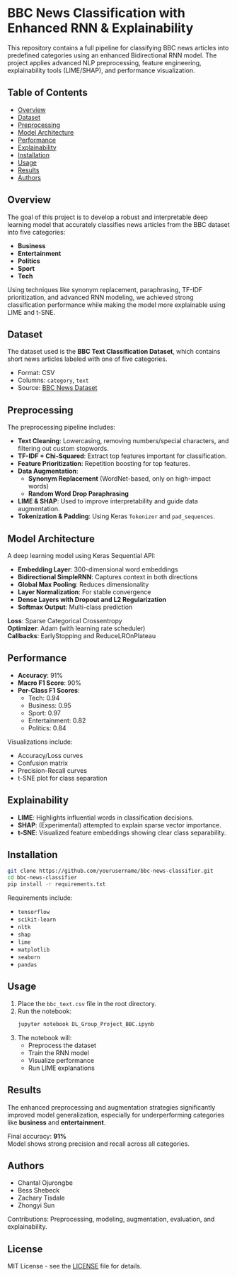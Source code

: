 # BBC News Classification with Enhanced RNN & Explainability

This repository contains a full pipeline for classifying BBC news articles into predefined categories using an enhanced Bidirectional RNN model. The project applies advanced NLP preprocessing, feature engineering, explainability tools (LIME/SHAP), and performance visualization.

## Table of Contents
- [Overview](#overview)
- [Dataset](#dataset)
- [Preprocessing](#preprocessing)
- [Model Architecture](#model-architecture)
- [Performance](#performance)
- [Explainability](#explainability)
- [Installation](#installation)
- [Usage](#usage)
- [Results](#results)
- [Authors](#authors)

## Overview

The goal of this project is to develop a robust and interpretable deep learning model that accurately classifies news articles from the BBC dataset into five categories:
- **Business**
- **Entertainment**
- **Politics**
- **Sport**
- **Tech**

Using techniques like synonym replacement, paraphrasing, TF-IDF prioritization, and advanced RNN modeling, we achieved strong classification performance while making the model more explainable using LIME and t-SNE.

## Dataset

The dataset used is the **BBC Text Classification Dataset**, which contains short news articles labeled with one of five categories.

- Format: CSV
- Columns: `category`, `text`
- Source: [BBC News Dataset](http://mlg.ucd.ie/datasets/bbc.html)

## Preprocessing

The preprocessing pipeline includes:

- **Text Cleaning**: Lowercasing, removing numbers/special characters, and filtering out custom stopwords.
- **TF-IDF + Chi-Squared**: Extract top features important for classification.
- **Feature Prioritization**: Repetition boosting for top features.
- **Data Augmentation**:
  - **Synonym Replacement** (WordNet-based, only on high-impact words)
  - **Random Word Drop Paraphrasing**
- **LIME & SHAP**: Used to improve interpretability and guide data augmentation.
- **Tokenization & Padding**: Using Keras `Tokenizer` and `pad_sequences`.

## Model Architecture

A deep learning model using Keras Sequential API:
- **Embedding Layer**: 300-dimensional word embeddings
- **Bidirectional SimpleRNN**: Captures context in both directions
- **Global Max Pooling**: Reduces dimensionality
- **Layer Normalization**: For stable convergence
- **Dense Layers with Dropout and L2 Regularization**
- **Softmax Output**: Multi-class prediction

**Loss**: Sparse Categorical Crossentropy  
**Optimizer**: Adam (with learning rate scheduler)  
**Callbacks**: EarlyStopping and ReduceLROnPlateau  

## Performance

- **Accuracy**: 91%
- **Macro F1 Score**: 90%
- **Per-Class F1 Scores**:
  - Tech: 0.94
  - Business: 0.95
  - Sport: 0.97
  - Entertainment: 0.82
  - Politics: 0.84

Visualizations include:
- Accuracy/Loss curves  
- Confusion matrix  
- Precision-Recall curves  
- t-SNE plot for class separation

## Explainability

- **LIME**: Highlights influential words in classification decisions.
- **SHAP**: (Experimental) attempted to explain sparse vector importance.
- **t-SNE**: Visualized feature embeddings showing clear class separability.

## Installation

```bash
git clone https://github.com/yourusername/bbc-news-classifier.git
cd bbc-news-classifier
pip install -r requirements.txt
```

Requirements include:
- `tensorflow`
- `scikit-learn`
- `nltk`
- `shap`
- `lime`
- `matplotlib`
- `seaborn`
- `pandas`

## Usage

1. Place the `bbc_text.csv` file in the root directory.
2. Run the notebook:
   ```bash
   jupyter notebook DL_Group_Project_BBC.ipynb
   ```
3. The notebook will:
   - Preprocess the dataset
   - Train the RNN model
   - Visualize performance
   - Run LIME explanations

## Results

The enhanced preprocessing and augmentation strategies significantly improved model generalization, especially for underperforming categories like **business** and **entertainment**.

Final accuracy: **91%**  
Model shows strong precision and recall across all categories.

## Authors

- Chantal Ojurongbe
- Bess Shebeck
- Zachary Tisdale
- Zhongyi Sun

Contributions: Preprocessing, modeling, augmentation, evaluation, and explainability.

## License

MIT License - see the [LICENSE](LICENSE) file for details.
